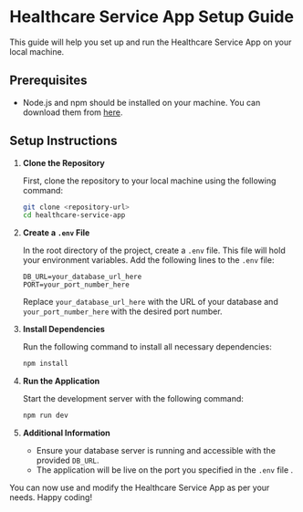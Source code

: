 # Healthcare Service App Setup Guide

This guide will help you set up and run the Healthcare Service App on your local machine.

## Prerequisites

- Node.js and npm should be installed on your machine. You can download them from [here](https://nodejs.org/).

## Setup Instructions

1. **Clone the Repository**

   First, clone the repository to your local machine using the following command:

   ```bash
   git clone <repository-url>
   cd healthcare-service-app
   ```

2. **Create a `.env` File**

   In the root directory of the project, create a `.env` file. This file will hold your environment variables. Add the following lines to the `.env` file:

   ```
   DB_URL=your_database_url_here
   PORT=your_port_number_here
   ```

   Replace `your_database_url_here` with the URL of your database and `your_port_number_here` with the desired port number.

3. **Install Dependencies**

   Run the following command to install all necessary dependencies:

   ```bash
   npm install
   ```

4. **Run the Application**

   Start the development server with the following command:

   ```bash
   npm run dev
   ```

5. **Additional Information**

   - Ensure your database server is running and accessible with the provided `DB_URL`.
   - The application will be live on the port you specified in the `.env` file .

You can now use and modify the Healthcare Service App as per your needs. Happy coding!

